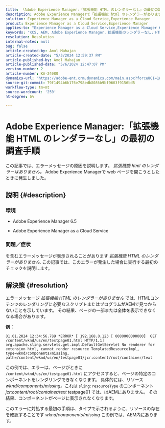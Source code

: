 ```yaml
---
title: 「Adobe Experience Manager:「拡張機能 HTML のレンダラーなし」の最初の調査手順
description: Adobe Experience Managerで「拡張機能 html のレンダラーがありません」というエラーがポップアップする問題の解決方法を説明します。
solution: Experience Manager as a Cloud Service,Experience Manager
product: Experience Manager as a Cloud Service,Experience Manager
applies-to: "Experience Manager as a Cloud Service,Experience Manager 6.5"
keywords: "KCS, AEM, Adobe Experience Manager，拡張機能のレンダラーなし，HTML, AEMaaCS"
resolution: Resolution
internal-notes: null
bug: false
article-created-by: Amol Mahajan
article-created-date: "5/3/2024 12:59:37 PM"
article-published-by: Amol Mahajan
article-published-date: "5/6/2024 12:47:07 PM"
version-number: 2
article-number: KA-24080
dynamics-url: "https://adobe-ent.crm.dynamics.com/main.aspx?forceUCI=1&pagetype=entityrecord&etn=knowledgearticle&id=5e145bf8-4c09-ef11-9f89-000d3a345e57"
source-git-commit: 79f1494b6b176e798edb8086b9bf9603f9156bd5
workflow-type: tm+mt
source-wordcount: '250'
ht-degree: 6%

---
```


# Adobe Experience Manager:「拡張機能 HTML のレンダラーなし」の最初の調査手順


この記事では、エラーメッセージの原因を説明します。 *拡張機能 html のレンダラーはありません。* Adobe Experience Managerで web ページを開こうとしたときに発生しました。

## 説明 {#description}


### <b>環境</b>

- Adobe Experience Manager 6.5


- Adobe Experience Manager as a Cloud Service




### <b>問題／症状</b>

を含むエラーメッセージが表示されることがあります *拡張機能 HTML のレンダラーがありません*. この記事では、このエラーが発生した場合に実行する最初のチェックを説明します。


## 解決策 {#resolution}


エラーメッセージ *拡張機能 HTML のレンダラーがありません* では、HTMLコンテンツのレンダリングに必要なスクリプトまたはプログラムがAEMで見つからないことを示しています。 その結果、ページの一部または全体を表示できなくなる場合があります。

<b>例：</b>

`01.01.2024 12:34:56.789 *ERROR* [ 192.168.0.123 [ 0000000000000]  GET /content/wknd/us/en/testpage01.html HTTP/1.1]  org.apache.sling.servlets.get.impl.DefaultGetServlet No renderer for extension html, cannot render resource TemplatedResourceImpl, type=wknd/components/missing, path=/content/wknd/us/en/testpage01/jcr:content/root/container/text`



この例では、エラーは、ページがときに `/content/wknd/us/en/testpage01.html` にアクセスすると、ページの特定のコンポーネントをレンダリングできなくなります。 具体的には、リソース *wknd/components/missing*。これは `sling:resourceType` のコンポーネント *jcr:content/root/container/text* testpage01 では、はAEMにありません。 その結果、コンポーネントがページに表示されなくなります。



このエラーに対処する最初の手順は、タイプで示されるように、リソースの存在を確認することです *wknd/components/missing* この例では、AEM内にあります。

